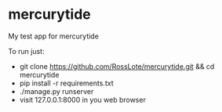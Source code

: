# mercurytide
My test app for mercurytide

To run just:

 - git clone https://github.com/RossLote/mercurytide.git && cd mercurytide
 - pip install -r requirements.txt
 - ./manage.py runserver
 - visit 127.0.0.1:8000 in you web browser
